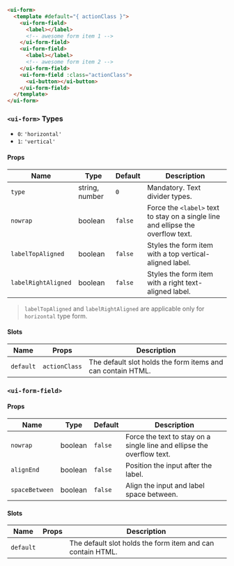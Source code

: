 ```html
<ui-form>
  <template #default="{ actionClass }">
    <ui-form-field>
      <label></label>
      <!-- awesome form item 1 -->
    </ui-form-field>
    <ui-form-field>
      <label></label>
      <!-- awesome form item 2 -->
    </ui-form-field>
    <ui-form-field :class="actionClass">
      <ui-button></ui-button>
    </ui-form-field>
  </template>
</ui-form>
```

### `<ui-form>` Types

- `0`: `'horizontal'`
- `1`: `'vertical'`

#### Props

| Name                | Type           | Default | Description                                                                      |
| ------------------- | -------------- | ------- | -------------------------------------------------------------------------------- |
| `type`              | string, number | `0`     | Mandatory. Text divider types.                                                   |
| `nowrap`            | boolean        | `false` | Force the `<label>` text to stay on a single line and ellipse the overflow text. |
| `labelTopAligned`   | boolean        | `false` | Styles the form item with a top vertical-aligned label.                          |
| `labelRightAligned` | boolean        | `false` | Styles the form item with a right text-aligned label.                            |

> `labelTopAligned` and `labelRightAligned` are applicable only for `horizontal` type form.

#### Slots

| Name      | Props         | Description                                                 |
| --------- | ------------- | ----------------------------------------------------------- |
| `default` | `actionClass` | The default slot holds the form items and can contain HTML. |

### `<ui-form-field>`

#### Props

| Name           | Type    | Default | Description                                                            |
| -------------- | ------- | ------- | ---------------------------------------------------------------------- |
| `nowrap`       | boolean | `false` | Force the text to stay on a single line and ellipse the overflow text. |
| `alignEnd`     | boolean | `false` | Position the input after the label.                                    |
| `spaceBetween` | boolean | `false` | Align the input and label space between.                               |

#### Slots

| Name      | Props | Description                                                |
| --------- | ----- | ---------------------------------------------------------- |
| `default` |       | The default slot holds the form item and can contain HTML. |
